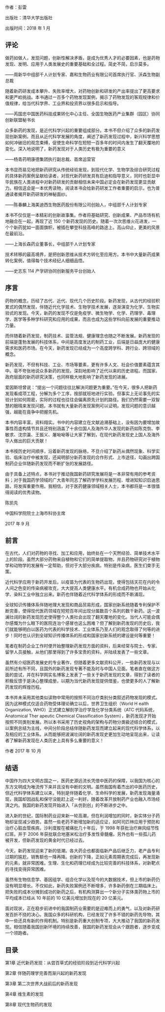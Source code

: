 作者：彭雷

出版社：清华大学出版社

出版时间：2018 年 1 月

## 评论

做药如做人，发现问题，创新性解决矛盾，是成为优秀人才的必要因素，也是药物发现、发明、应用于人类发展史的重要基础和全过程。简史不简，启示莫多。

——周新华中组部千人计划专家、嘉和生物药业有限公司首席执行官、沃森生物副总裁

随着新药研发成本攀升、失败率增大，对药物创新和研发的产出率提出了更高要求和更严崄挑战。本书通过一百多个药物发现案例，揭示了药物发现的客观规律和价值规律，给当代科学界、工业界和投资界以很多启示和指导。

——芮国忠中国医药科技成果转化中心主任、全国生物医药产业集群（园区）协同创新联盟秘书长

众多新药的发现，是近代科学兴起的重要组成部分。本书不但介绍了众多的新药发现创新案例，而且从近代科学发展的角度，阐述了新药发现过程中，新兴科学思想如何冲破旧的观念束缚，促使生命科学在短短一百多年的时间内发生了翻天覆地的变化。深入地说明了，新药发现对于人类历史有极为重要的意义

——杨青药明康德集团执行副总裁、首席运营官

本书显而易见地把新药研究从传统经验发现，到现代化学、生物学及综合研究过程的具体新药案例呈献给读者，对现代新药研发具有启迪和指导意义，同时也彰显中华民族在人类进程中对新药研发的贡献相信未来中国必定会在新药发现更显贡献力。相信这会是一本优秀读物，阅读本书会给新药研发工作者重要的启示，也为普通读者揭开新药研发的神秘面纱。

——陈春麟上海美迪西生物医药股份有限公司创始人，中组部千人计划专家

本书不仅仅是一本精彩的创新故事集。作者将基础研究、创新成果、产品市场有机地融合在一起，再现了近 150 个新药发现的历史。随着一次次思维火花进发，一个个新药犹如一面面旗帜，被插在攀登科技高峰的路途上。高山仰止，更美的风景在最前沿。

——上海长森药业董事长，中组部千人计划专家

技术转移的最高境界，是把创新思维从技术方转化至应用方。本书中大量新药成果转化案例，值得每个技术经纪人细细品悟。

——史志东 114 产学研协同创新服务平台创始人

## 序言

药物的概念，历经了古代、近代、现代几个历史阶段。新药发现，从古代的经验积累式的偶然发现，伴随近代化学技术、生物学技术发展，逐渐演变为化学、生物实验式的发现。今天，新药的发现不仅是免疫学、微生物学、化学、药理学、毒理学、医学等多种学科研究和应用的成果，而且也成为这些学科向前发展的重要推动力量。

而伴随着新药发现，制药技术、监管法规、健康理念也随之不断发展。新药发现的前端是蓬勃发展的科技体系，中间是高度发达的制药工业，后端是日益庞大的健康需求和医药市场。在今天，新药发现已经成为一个高度跨学科、跨行业、跨领域的概念。

新药发现，不但有科技、工业、市场等要素，更有许多人文、社会价值要素蕴含其中。亳不夸张地说众多新药的发现，深刻地影响了近代以来的历史进程。而国家、政府层面的新药研究決策，也同样极大地影响了新药发现的进展。

爱因斯坦曾说：“提出一个问题往往比解決问题更为重要。”在今天，很多人把新药发现看成项工程，分解为多个工序，按部就班地进行实验。但事实上无论事先的实验计划如何周密，实际的过程也往往会偏离原先计划的路径。我们仍然需要一双智慧的眼晴来发现问题。本书就有大量新药发现案例可以证明，发现问题的意识越强，越能在竟争中把握先机。

本书内容丰富，资料翔实。书中的内容建立在文献追溯基础上，没有因为要增加故事性而虛构情节并且还特别涵盖了十余位国人及海外华人发现的新药如陈克恢、李敏求、沈宗瀛、王振义、屠呦呦等让大家了解到，在现代新药发现史上国人及海外华人做出的巨大贡献！

本书按历史时间顺序，沿着新药发现的脉络，不旦介绍了新药从偶然现象、科学实验、临床治疗中被发现，还闻明部分新药发现的合作形式、上市途径，勾画出跨国制药企业伴随新药发现而不断扩张的发展路径。

由于具备上述特点，本书对于推动我国新药研究发展将是一本非常有用的参考资料；对于我国药学领域的广大青年同志了解药学学科发展历程、增进知知识启迪思路，将发挥重要作用。我相信，对于医药健康领域相关人士，本书都将是一本很值得阅读的优秀读物。

陈凯先

中国科学院院士上海市科协主席

2017 年 9 月

## 前言

在古代，人们对药物的寻找、加工和应用，始终处在一个天然经验、简单技术水平上的阶段。虽然大部分药物来自植物和它们的简单提取物，并且药物研究对于植物学和动物学的发展有一定帮助，但对于大部分疾病，特别是传染病，医生们束手无策。

近代科学应用于新药开发后，以疫苗为代表的生物药出现，使得包括天花在内的令人间之色变的传染病被攻克，大大提高人类健康水平。有机合成药物也开始从化学、染料工业中独立出来。新药也伴随着近代科学体系的形成而不断涌现。

全球知识传播体系伴随地理大发现和商品贸易形成，国家创新系统随着专利保护不断完善，使得现代医药领域在短短百年间出现分属数百个系列的数千新药。这一波澜壮阔的新药发现历史使得整个人类社会出现了翻天覆地的变化。当代人可能会偶尔感慨为什么眼下的医院连治个感冒也这么困难？但了解到新药发现的历史后，我们就能够明白以医药为代表的科学技术、工业体系乃至人们的观念取得了何等的进步！同时也认识到全球知识传播体系的形成和国家创新系统的建设是何等重要！

笔者在制药企业工作时便开始整理新药发现方面的资料，后来经常与院士、专家、留学人员接触，从他们那里得到了许多宝贵的资料，并陆续发表了一些文章。

虽然有介绍医药发展史的专业著作，但随着更多文献资料公开，一些新药发现与以前所述有所不同，且国外的新药发现专著不能及时与中国人见面。笔者直在做这方面的尝试，并在科学网实名博客上发表了一些关于新药发现的文章，得到了读者的积极反馈于是決心整理成册，以期为当代新药发现提供借鉴，也使更多的人了解新药发现的辉煌历程。

本书并未采用其他类似读物中常用的按照不同治疗类别分类叙述药物发现的模式。因为这种模式仅适合药物受体理论确立以后，世界卫生组织（World H ealth Organization, WHO）正式建立解剖学治疗学及化学分类系统（ATC 代码系统，Anatomical Ther apeutic Chemical Classification System），新药发现才开始按照不同类别发展。所以本书采用了历史视角的架构与药物分类級述结合的模式，以案例总结为主线，中间分阶段总结伴随新药发现而建立起来的现代科学体系，以及相应的工业体系。从而能够把波澜壮阔的新药发现史更加生动地呈现出来，让读者了解新药发现在人类历史上具有多么重要的意义！

作者 2017 年 10 月

## 结语

中国作为四大文明古国之一，医药史源远流长凭借中医药的保障，以我国为核心的东方文明成为唯流传下来并且没有中断的文明。虽然我国有着杰出的中医药历史，但近代科学体系建立以来，特别是伴随着化学、生命科学的发展，新药发现海量涌现，我国却因战乱和保守没能赶上这一利好。随着改革开放制药产业也融入市场经済之内。我国的新药发现开始进入「从仿到创」的不断进步之中。

进入新的世纪，国际制药业迎来新一轮高潮，但在利润增加的同时，新实体分子药物却呈现减少趋势。虽然一些老药不断增加新的适应证，如阿司匹林应用于预防和治疗心脏血管疾病，沙利度胺在被痛批几十年后，于 1998 年获批治疗麻风结节性红斑，并于 2006 年获批联合地塞米松治疗多发性骨髓瘤。另外也有一些孤儿药被开发，但新药发现的黄金时代已经过去。

今天，新药发现迎来了新的低潮。各大药企也都面临新产品后继乏力，老产品专利过期的尴尬，销售额也一降再降。创新的下降，正如元素周期表完成后，再发现新的元素，就非常困难。生理、生化和药理已经成为比较完善的科技体系，对新靶点的寻找变得异常困难。

虽然有生物信息学、基因组学、组合化学以及现今的大数据技术，但上市的新药仍没有明显增长。不仅如此，新药失败案例还不断增多，许多新药倒在三期临床上。把失败的成本分摊到成功的新药之后，有机构测算出一个新分子实体类药物上市的平均成本已经从 10 年前的 10 亿美元增加到现在的 20 亿美元。

面对现状，正在稳步前进中的我国制药业需要的是迎难而上的勇气，以及对新药研发百折不挠的决心。我国众多的科研机构，已经发现了许多不错的新药先导物，其中一些还具有新的作用机制。特别是新药重大创制专项，大大推动了我国的新药发现。相信随着我国创新环境的持续改善，我国的新药发现会从个跟跑者，逐步变成一个领跑者。

## 目录

 第1章 近代新药发现：从尝百草式的经验阶段到近代科学兴起
 
 第2章 伴随药理学完善而渐兴起的新药发现
 
 第3章 第二次世界大战前后的新药发现
 
 第4章 维生素的发现
 
 
 
 第8章 现代生物药的发现